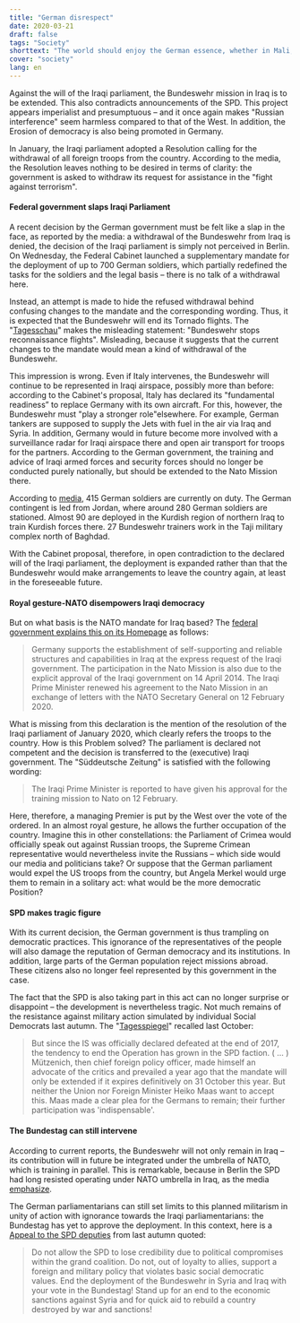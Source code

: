 ```yaml
---
title: "German disrespect"
date: 2020-03-21
draft: false
tags: "Society"
shorttext: "The world should enjoy the German essence, whether in Mali, Afghanistan, or even in Iran. No murder without German reverie!"
cover: "society"
lang: en
---
```


Against the will of the Iraqi parliament, the Bundeswehr mission in Iraq is to be extended. This also contradicts announcements of the SPD. This project appears imperialist and presumptuous – and it once again makes "Russian interference" seem harmless compared to that of the West. In addition, the Erosion of democracy is also being promoted in Germany.

In January, the Iraqi parliament adopted a Resolution calling for the withdrawal of all foreign troops from the country. According to the media, the Resolution leaves nothing to be desired in terms of clarity: the government is asked to withdraw its request for assistance in the "fight against terrorism".

#### Federal government slaps Iraqi Parliament

A recent decision by the German government must be felt like a slap in the face, as reported by the media: a withdrawal of the Bundeswehr from Iraq is denied, the decision of the Iraqi parliament is simply not perceived in Berlin. On Wednesday, the Federal Cabinet launched a supplementary mandate for the deployment of up to 700 German soldiers, which partially redefined the tasks for the soldiers and the legal basis – there is no talk of a withdrawal here.

Instead, an attempt is made to hide the refused withdrawal behind confusing changes to the mandate and the corresponding wording. Thus, it is expected that the Bundeswehr will end its Tornado flights. The "[Tagesschau](https://www.tagesschau.de/inland/bundeswehr-irak-149.html "Bundeswehr stellt Aufklärungsflüge ein")" makes the misleading statement: "Bundeswehr stops reconnaissance flights". Misleading, because it suggests that the current changes to the mandate would mean a kind of withdrawal of the Bundeswehr.

This impression is wrong. Even if Italy intervenes, the Bundeswehr will continue to be represented in Iraqi airspace, possibly more than before: according to the Cabinet's proposal, Italy has declared its "fundamental readiness” to replace Germany with its own aircraft. For this, however, the Bundeswehr must "play a stronger role"elsewhere. For example, German tankers are supposed to supply the Jets with fuel in the air via Iraq and Syria. In addition, Germany would in future become more involved with a surveillance radar for Iraqi airspace there and open air transport for troops for the partners. According to the German government, the training and advice of Iraqi armed forces and security forces should no longer be conducted purely nationally, but should be extended to the Nato Mission there.

According to [media](https://www.mdr.de/nachrichten/politik/ausland/irak-will-abzug-auslaendischer-truppen-100.html "Iraks Parlament fordert Abzug ausländischer Truppen"), 415 German soldiers are currently on duty. The German contingent is led from Jordan, where around 280 German soldiers are stationed. Almost 90 are deployed in the Kurdish region of northern Iraq to train Kurdish forces there. 27 Bundeswehr trainers work in the Taji military complex north of Baghdad. 

With the Cabinet proposal, therefore, in open contradiction to the declared will of the Iraqi parliament, the deployment is expanded rather than that the Bundeswehr would make arrangements to leave the country again, at least in the foreseeable future.

#### Royal gesture-NATO disempowers Iraqi democracy

But on what basis is the NATO mandate for Iraq based? The [federal government explains this on its Homepage](https://www.bundesregierung.de/breg-de/aktuelles/is-einsatz-ergaenzung-1729528 "Bundesregierung erweitert Anti-IS-Einsatz") as follows:

> Germany supports the establishment of self-supporting and reliable structures and capabilities in Iraq at the express request of the Iraqi government. The participation in the Nato Mission is also due to the explicit approval of the Iraqi government on 14 April 2014. The Iraqi Prime Minister renewed his agreement to the Nato Mission in an exchange of letters with the NATO Secretary General on 12 February 2020.

What is missing from this declaration is the mention of the resolution of the Iraqi parliament of January 2020, which clearly refers the troops to the country. How is this Problem solved? The parliament is declared not competent and the decision is transferred to the (executive) Iraqi government. The "Süddeutsche Zeitung" is satisfied with the following wording:

> The Iraqi Prime Minister is reported to have given his approval for the training mission to Nato on 12 February.

Here, therefore, a managing Premier is put by the West over the vote of the ordered. In an almost royal gesture, he allows the further occupation of the country. Imagine this in other constellations: the Parliament of Crimea would officially speak out against Russian troops, the Supreme Crimean representative would nevertheless invite the Russians – which side would our media and politicians take? Or suppose that the German parliament would expel the US troops from the country, but Angela Merkel would urge them to remain in a solitary act: what would be the more democratic Position?

#### SPD makes tragic figure

With its current decision, the German government is thus trampling on democratic practices. This ignorance of the representatives of the people will also damage the reputation of German democracy and its institutions. In addition, large parts of the German population reject missions abroad. These citizens also no longer feel represented by this government in the case.

The fact that the SPD is also taking part in this act can no longer surprise or disappoint – the development is nevertheless tragic. Not much remains of the resistance against military action simulated by individual Social Democrats last autumn. The "[Tagesspiegel](https://www.tagesspiegel.de/politik/einsatz-gegen-is-geht-weiter-spd-will-mandat-fuer-tornado-jets-doch-verlaengern/24984454.html "SPD will Mandat für Tornado-Jets doch verlängern")" recalled last October:

> But since the IS was officially declared defeated at the end of 2017, the tendency to end the Operation has grown in the SPD faction. ( ... ) Mützenich, then chief foreign policy officer, made himself an advocate of the critics and prevailed a year ago that the mandate will only be extended if it expires definitively on 31 October this year. But neither the Union nor Foreign Minister Heiko Maas want to accept this. Maas made a clear plea for the Germans to remain; their further participation was 'indispensable'.

#### The Bundestag can still intervene

According to current reports, the Bundeswehr will not only remain in Iraq – its contribution will in future be integrated under the umbrella of NATO, which is training in parallel. This is remarkable, because in Berlin the SPD had long resisted operating under NATO umbrella in Iraq, as the media [emphasize](https://www.sueddeutsche.de/politik/anti-terror-kampf-deutscher-einsatz-bleibt-gefragt-1.4840529 "Deutscher Einsatz bleibt gefragt").

The German parliamentarians can still set limits to this planned militarism in unity of action with ignorance towards the Iraqi parliamentarians: the Bundestag has yet to approve the deployment. In this context, here is a [Appeal to the SPD deputies](https://blogs.taz.de/bewegung/2019/09/08/appell-an-spd-abgeordnete/ "Appell an SPD Abgeordnete") from last autumn quoted:

> Do not allow the SPD to lose credibility due to political compromises within the grand coalition. Do not, out of loyalty to allies, support a foreign and military policy that violates basic social democratic values. End the deployment of the Bundeswehr in Syria and Iraq with your vote in the Bundestag! Stand up for an end to the economic sanctions against Syria and for quick aid to rebuild a country destroyed by war and sanctions!

